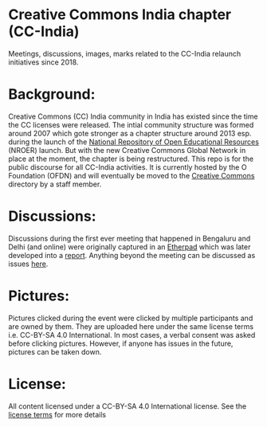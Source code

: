 # Creative Commons India chapter (CC-India)
Meetings, discussions, images, marks related to the CC-India relaunch initiatives since 2018.

# Background:
Creative Commons (CC) India community in India has existed since the time the CC licenses were released. The intial community structure was formed around 2007 which gote stronger as a chapter structure around 2013 esp. during the launch of the [National Repository of Open Educational Resources](https://creativecommons.org/2013/08/14/india-launches-national-repository-of-open-educational-resources/) (NROER) launch. But with the new Creative Commons Global Network in place at the moment, the chapter is being restructured. This repo is for the public discourse for all CC-India activities. It is currently hosted by the O Foundation (OFDN) and will eventually be moved to the [Creative Commons](https://github.com/creativecommons) directory by a staff member.

# Discussions:
Discussions during the first ever meeting that happened in Bengaluru and Delhi (and online) were originally captured in an [Etherpad](https://etherpad.wikimedia.org/p/ccindia1) which was later developed into a [report](https://github.com/ofdn/CC-India/blob/master/meeting%201/Meeting%20report.md). Anything beyond the meeting can be discussed as issues [here](https://github.com/ofdn/CC-India/issues).

# Pictures:
Pictures clicked during the event were clicked by multiple participants and are owned by them. They are uploaded here under the same license terms i.e. CC-BY-SA 4.0 International. In most cases, a verbal consent was asked before clicking pictures. However, if anyone has issues in the future, pictures can be taken down.

# License:
All content licensed under a CC-BY-SA 4.0 International license. See the [license terms](https://github.com/ofdn/CC-India/blob/master/LICENSE.md) for more details
